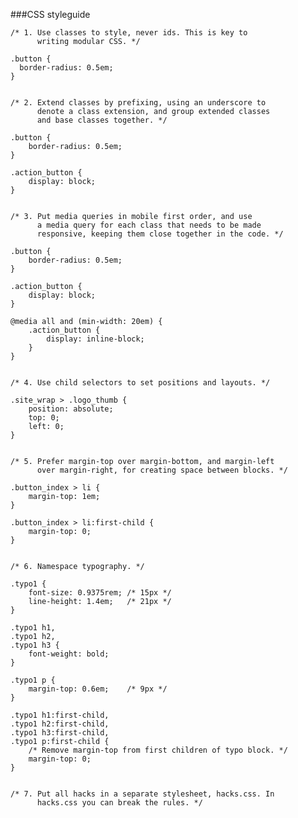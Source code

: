 ###CSS styleguide
	
	/* 1. Use classes to style, never ids. This is key to
	      writing modular CSS. */
	
	.button {
	  border-radius: 0.5em;
	}
	
	
	/* 2. Extend classes by prefixing, using an underscore to
	      denote a class extension, and group extended classes
	      and base classes together. */
	
	.button {
		border-radius: 0.5em;
	}
	
	.action_button {
		display: block;
	}
	
	
	/* 3. Put media queries in mobile first order, and use
	      a media query for each class that needs to be made
	      responsive, keeping them close together in the code. */
	
	.button {
		border-radius: 0.5em;
	}
	
	.action_button {
		display: block;
	}
	
	@media all and (min-width: 20em) {
		.action_button {
			display: inline-block;
		}
	}
	
	
	/* 4. Use child selectors to set positions and layouts. */
	
	.site_wrap > .logo_thumb {
		position: absolute;
		top: 0;
		left: 0;
	}
	
	
	/* 5. Prefer margin-top over margin-bottom, and margin-left
	      over margin-right, for creating space between blocks. */
	
	.button_index > li {
		margin-top: 1em;
	}
	
	.button_index > li:first-child {
		margin-top: 0;
	}
	
	
	/* 6. Namespace typography. */
	
	.typo1 {
		font-size: 0.9375rem; /* 15px */
		line-height: 1.4em;   /* 21px */
	}
	
	.typo1 h1,
	.typo1 h2,
	.typo1 h3 {
		font-weight: bold;
	}
	
	.typo1 p {
		margin-top: 0.6em;    /* 9px */
	}
	
	.typo1 h1:first-child,
	.typo1 h2:first-child,
	.typo1 h3:first-child,
	.typo1 p:first-child {
		/* Remove margin-top from first children of typo block. */ 
		margin-top: 0;
	}
	
	
	/* 7. Put all hacks in a separate stylesheet, hacks.css. In
	      hacks.css you can break the rules. */
